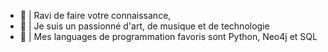 - 🪻 | Ravi de faire votre connaissance,
- 🌹 | Je suis un passionné d'art, de musique et de technologie
- 🌻 | Mes languages de programmation favoris sont Python, Neo4j et SQL
